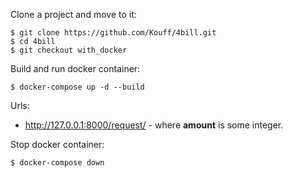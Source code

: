 Clone a project and move to it:

    $ git clone https://github.com/Kouff/4bill.git
    $ cd 4bill
    $ git checkout with_docker
Build and run docker container:

    $ docker-compose up -d --build
    
Urls:
* http://127.0.0.1:8000/request/<amount> - where **amount** is some integer.

Stop docker container:

    $ docker-compose down
